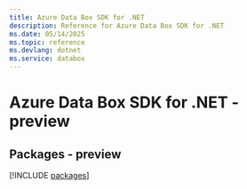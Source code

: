 ```yaml
---
title: Azure Data Box SDK for .NET
description: Reference for Azure Data Box SDK for .NET
ms.date: 05/14/2025
ms.topic: reference
ms.devlang: dotnet
ms.service: databox
---
```

# Azure Data Box SDK for .NET - preview
## Packages - preview
[!INCLUDE [packages](data-box-index.md)]